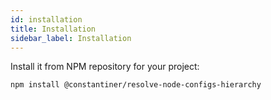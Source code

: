 ```yaml
---
id: installation
title: Installation
sidebar_label: Installation
---
```


Install it from NPM repository for your project:

```bash
npm install @constantiner/resolve-node-configs-hierarchy
```
